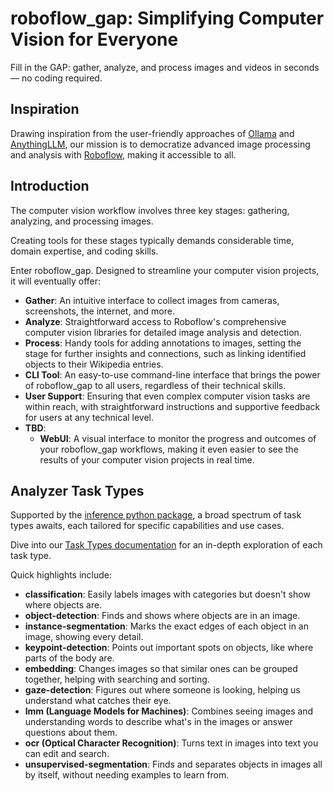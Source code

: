 # roboflow_gap: Simplifying Computer Vision for Everyone

Fill in the GAP: gather, analyze, and process images and videos in seconds — no coding required.

## Inspiration

Drawing inspiration from the user-friendly approaches of [Ollama](https://ollama.com/) and [AnythingLLM](https://useanything.com/), our mission is to democratize advanced image processing and analysis with [Roboflow](https://roboflow.com/), making it accessible to all.

## Introduction

The computer vision workflow involves three key stages: gathering, analyzing, and processing images. 

Creating tools for these stages typically demands considerable time, domain expertise, and coding skills.

Enter roboflow_gap. Designed to streamline your computer vision projects, it will eventually offer:

- **Gather**: An intuitive interface to collect images from cameras, screenshots, the internet, and more.
- **Analyze**: Straightforward access to Roboflow's comprehensive computer vision libraries for detailed image analysis and detection.
- **Process**: Handy tools for adding annotations to images, setting the stage for further insights and connections, such as linking identified objects to their Wikipedia entries.
- **CLI Tool**: An easy-to-use command-line interface that brings the power of roboflow_gap to all users, regardless of their technical skills.
- **User Support**: Ensuring that even complex computer vision tasks are within reach, with straightforward instructions and supportive feedback for users at any technical level.
- **TBD**:
  - **WebUI**: A visual interface to monitor the progress and outcomes of your roboflow_gap workflows, making it even easier to see the results of your computer vision projects in real time.

## Analyzer Task Types

Supported by the [inference python package](https://github.com/roboflow/inference/), a broad spectrum of task types awaits, each tailored for specific capabilities and use cases.

Dive into our [Task Types documentation](docs/task_types.md) for an in-depth exploration of each task type.

Quick highlights include:

- **classification**: Easily labels images with categories but doesn't show where objects are.
- **object-detection**: Finds and shows where objects are in an image.
- **instance-segmentation**: Marks the exact edges of each object in an image, showing every detail.
- **keypoint-detection**: Points out important spots on objects, like where parts of the body are.
- **embedding**: Changes images so that similar ones can be grouped together, helping with searching and sorting.
- **gaze-detection**: Figures out where someone is looking, helping us understand what catches their eye.
- **lmm (Language Models for Machines)**: Combines seeing images and understanding words to describe what's in the images or answer questions about them.
- **ocr (Optical Character Recognition)**: Turns text in images into text you can edit and search.
- **unsupervised-segmentation**: Finds and separates objects in images all by itself, without needing examples to learn from.
